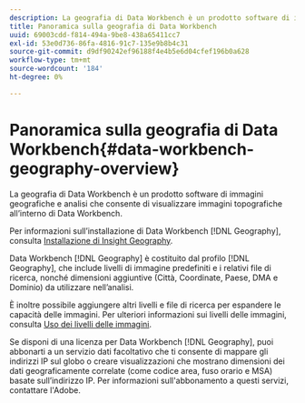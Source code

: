 ```yaml
---
description: La geografia di Data Workbench è un prodotto software di immagini geografiche e analisi che consente di visualizzare immagini topografiche all’interno di Data Workbench.
title: Panoramica sulla geografia di Data Workbench
uuid: 69003cdd-f814-494a-9be8-438a65411cc7
exl-id: 53e0d736-86fa-4816-91c7-135e9b8b4c31
source-git-commit: d9df90242ef96188f4e4b5e6d04cfef196b0a628
workflow-type: tm+mt
source-wordcount: '184'
ht-degree: 0%

---
```


# Panoramica sulla geografia di Data Workbench{#data-workbench-geography-overview}

La geografia di Data Workbench è un prodotto software di immagini geografiche e analisi che consente di visualizzare immagini topografiche all’interno di Data Workbench.

Per informazioni sull’installazione di Data Workbench [!DNL Geography], consulta [Installazione di Insight Geography](../../home/c-geo-oview/c-inst-geo/c-inst-geo.md).

Data Workbench [!DNL Geography] è costituito dal profilo [!DNL Geography], che include livelli di immagine predefiniti e i relativi file di ricerca, nonché dimensioni aggiuntive (Città, Coordinate, Paese, DMA e Dominio) da utilizzare nell’analisi.

È inoltre possibile aggiungere altri livelli e file di ricerca per espandere le capacità delle immagini. Per ulteriori informazioni sui livelli delle immagini, consulta [Uso dei livelli delle immagini](https://docs.adobe.com/content/help/en/data-workbench/using/client/imagery-layers/c-ustd-img-layers.html).

Se disponi di una licenza per Data Workbench [!DNL Geography], puoi abbonarti a un servizio dati facoltativo che ti consente di mappare gli indirizzi IP sul globo o creare visualizzazioni che mostrano dimensioni dei dati geograficamente correlate (come codice area, fuso orario e MSA) basate sull’indirizzo IP. Per informazioni sull&#39;abbonamento a questi servizi, contattare l&#39;Adobe.
